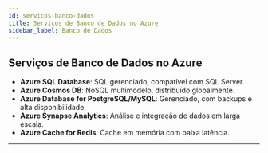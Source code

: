 ```yaml
---
id: servicos-banco-dados
title: Serviços de Banco de Dados no Azure
sidebar_label: Banco de Dados
---
```


## Serviços de Banco de Dados no Azure

- **Azure SQL Database**: SQL gerenciado, compatível com SQL Server.
- **Azure Cosmos DB**: NoSQL multimodelo, distribuído globalmente.
- **Azure Database for PostgreSQL/MySQL**: Gerenciado, com backups e alta disponibilidade.
- **Azure Synapse Analytics**: Análise e integração de dados em larga escala.
- **Azure Cache for Redis**: Cache em memória com baixa latência.

---
